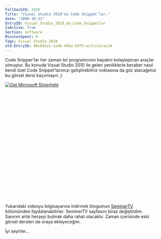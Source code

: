 ```yaml
---
FallbackID: 2426
Title: "Visual Studio 2010'da Code Snippet'lar."
date: "2009-10-21"
EntryID: Visual_Studio_2010_da_Code_Snippetlar
IsActive: True
Section: software
MinutesSpent: 0
Tags: Visual Studio 2010
old.EntryID: 00c801e1-1e4b-405a-b975-ec7cce1cac10
---
```

Code Snipper'lar her zaman bir programcının hayatını kolaylaştıran
araçlar olmuştur. Bu konuda Visual Studio 2010 ile gelen yeniliklerle
beraber nasıl kendi özel Code Snippet'larımızı geliştirebiliriz
noktasına da göz atacağımız bu görsel dersi kaçırmayın ;)

<div style="width:512px;height:384px;">

[![Get Microsoft
Silverlight](http://go2.microsoft.com/fwlink/?LinkId=108181)](http://go2.microsoft.com/fwlink/?LinkID=124807)

</div>

Yukarıdaki videoyu bilgisayarına indirmek blogumun
[SeminerTV](http://daron.yondem.com/tr/formatpage.aspx?path=seminertv.format.html#GorselDersler)
bölümünden faydalanabilirler. SeminerTV sayfasını biraz değiştirdim.
Sanırım artık herşeyi bulmak daha rahat olacaktır. Zaman içerisinde eski
görsel dersleri de oraya ekleyeceğim.

İyi seyirler...


